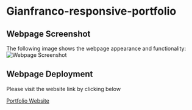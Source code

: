 # Gianfranco-responsive-portfolio

## Webpage Screenshot
The following image shows the webpage appearance and functionality:
![Webpage Screenshot](.)

## Webpage Deployment
Please visit the website link by clicking below
    
[Portfolio Website](https://gianfrancodev.github.io/Gianfranco-responsive-portfolio/)
